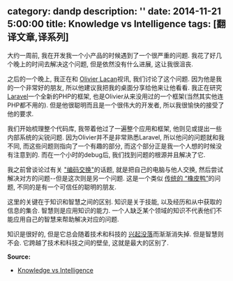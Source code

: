 category: dandp
description: ''
date: 2014-11-21 5:00:00
title: Knowledge vs Intelligence
tags: [翻译文章,译系列]
---

<p>大约一周前, 我在开发我一个小产品的时候遇到了一个很严重的问题. 我花了好几个晚上的时间去解决这个问题, 但是依然没有什么进展, 这让我很沮丧.</p>

<p>之后的一个晚上, 我正在和 <a href="https://twitter.com/olivierlacan">Olivier Lacan</a>视讯, 我们讨论了这个问题. 因为他是我的一个非常好的朋友, 所以他建议我把我的桌面分享给他来让他看看. 我正在研究 <a href="http://laravel.com/">Laravel</a>一个全新的PHP的框架, 也是Olivier从来没用过的一个框架(当然其实他连PHP都不用的). 但是他很聪明而且是一个很伟大的开发者, 所以我很愉快的接受了他的要求.</p>

<p>我们开始梳理整个代码库, 我带着他过了一遍整个应用和框架,  他则见或提出一些内部系统的尖锐问题. 因为Olivier并不是非常熟悉Laravel, 所以他问的问题就和我不同, 而这些问题则指向了一个有趣的部分, 而这个部分正是我一个人想的时候没有注意到的. 而在一个小时的debug后, 我们找到问题的根源并且解决了它.</p>

<p>我之前曾谈论过有关 <a href="http://acolangelo.com/blog/switch-programming">"编码交换"</a>的话题, 就是把自己的电脑与他人交换, 然后尝试解决对方的问题--但是这次则是另一个问题. 这是一个类似 <a href="http://en.wikipedia.org/wiki/Rubber_duck_debugging">传统的 “橡皮鸭”</a>的问题, 不同的是有一个可信任的聪明的朋友.</p>

<p>这里的关键在于知识和智慧之间的区别. 知识是关于技能, 以及经历和从中获取的信息的集合. 智慧则是应用知识的能力.  一个人缺乏某个领域的知识不代表他们不能应用自己的智慧来帮助解决对应的问题.</p>

<p>知识是很好的, 但是它总会随着技术和科技的 <a href="http://alistapart.com/blog/post/overwhelmed-by-code">兴起没落</a>而渐渐消失掉. 但是智慧则不会. 它跨越了技术和科技之间的壁垒, 这就是最大的区别了.</p>

<p><strong>Source:</strong></p>

<ul>
<li><a href="http://alistapart.com/blog/post/knowledge-vs-intelligence">Knowledge vs Intelligence</a></li>
</ul>
